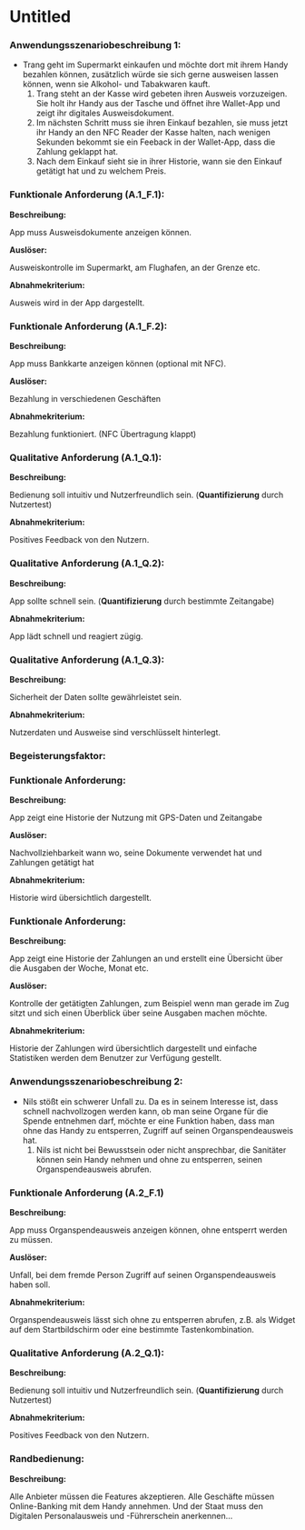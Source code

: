 # Untitled

### **Anwendungsszenariobeschreibung 1:**

- Trang geht im Supermarkt einkaufen und möchte dort mit ihrem Handy bezahlen können, zusätzlich würde sie sich gerne ausweisen lassen können, wenn sie Alkohol- und Tabakwaren kauft.
    1. Trang steht an der Kasse wird gebeten ihren Ausweis vorzuzeigen. Sie holt ihr Handy aus der Tasche und öffnet ihre Wallet-App und zeigt ihr digitales Ausweisdokument.
    2. Im nächsten Schritt muss sie ihren Einkauf bezahlen, sie muss jetzt ihr Handy an den NFC Reader der Kasse halten, nach wenigen Sekunden bekommt sie ein Feeback in der Wallet-App, dass die Zahlung geklappt hat.
    3. Nach dem Einkauf sieht sie in ihrer Historie, wann sie den Einkauf getätigt hat und zu welchem Preis. 

### Funktionale Anforderung (A.1_F.1):

**Beschreibung:**

App muss Ausweisdokumente anzeigen können.

**Auslöser:**

Ausweiskontrolle im Supermarkt, am Flughafen, an der Grenze etc.

**Abnahmekriterium:**

Ausweis wird in der App dargestellt.

### Funktionale Anforderung (A.1_F.2):

**Beschreibung:**

App muss Bankkarte anzeigen können (optional mit NFC).

**Auslöser:**

Bezahlung in verschiedenen Geschäften

**Abnahmekriterium:**

Bezahlung funktioniert. (NFC Übertragung klappt) 

### Qualitative Anforderung (A.1_Q.1):

**Beschreibung:**

Bedienung soll intuitiv und Nutzerfreundlich sein. (**Quantifizierung** durch Nutzertest)

**Abnahmekriterium:**

Positives Feedback von den Nutzern.

### Qualitative Anforderung (A.1_Q.2):

**Beschreibung:**

App sollte schnell sein. (**Quantifizierung** durch bestimmte Zeitangabe)

**Abnahmekriterium:** 

App lädt schnell und reagiert zügig.

### Qualitative Anforderung (A.1_Q.3):

**Beschreibung:**

Sicherheit der Daten sollte gewährleistet sein.

**Abnahmekriterium:** 

Nutzerdaten und Ausweise sind verschlüsselt hinterlegt.

### Begeisterungsfaktor:

### Funktionale Anforderung:

**Beschreibung:**

App zeigt eine Historie der Nutzung mit GPS-Daten und Zeitangabe

**Auslöser:**

Nachvollziehbarkeit wann wo, seine Dokumente verwendet hat und Zahlungen getätigt hat

**Abnahmekriterium:**

Historie wird übersichtlich dargestellt.

### Funktionale Anforderung:

**Beschreibung:**

App zeigt eine Historie der Zahlungen an und erstellt eine Übersicht über die Ausgaben der Woche, Monat etc.

**Auslöser:**

Kontrolle der getätigten Zahlungen, zum Beispiel wenn man gerade im Zug sitzt und sich einen Überblick über seine Ausgaben machen möchte.

**Abnahmekriterium:**

Historie der Zahlungen wird übersichtlich dargestellt und einfache Statistiken werden dem Benutzer zur Verfügung gestellt.

### **Anwendungsszenariobeschreibung 2:**

- Nils stößt ein schwerer Unfall zu. Da es in seinem Interesse ist, dass schnell nachvollzogen werden kann, ob man seine Organe für die Spende entnehmen darf, möchte er eine Funktion haben, dass man ohne das Handy zu entsperren, Zugriff auf seinen Organspendeausweis hat.
    1. Nils ist nicht bei Bewusstsein oder nicht ansprechbar, die Sanitäter können sein Handy nehmen und ohne zu entsperren, seinen Organspendeausweis abrufen.

### Funktionale Anforderung (A.2_F.1)

**Beschreibung:**

App muss Organspendeausweis anzeigen können, ohne entsperrt werden zu müssen. 

**Auslöser:**

Unfall, bei dem fremde Person Zugriff auf seinen Organspendeausweis haben soll.

**Abnahmekriterium:**

Organspendeausweis lässt sich ohne zu entsperren abrufen, z.B. als Widget auf dem Startbildschirm oder eine bestimmte Tastenkombination. 

### Qualitative Anforderung (A.2_Q.1):

**Beschreibung:**

Bedienung soll intuitiv und Nutzerfreundlich sein. (**Quantifizierung** durch Nutzertest)

**Abnahmekriterium:**

Positives Feedback von den Nutzern.

### Randbedienung:

**Beschreibung:** 

Alle Anbieter müssen die Features akzeptieren. Alle Geschäfte müssen Online-Banking mit dem Handy annehmen. Und der Staat muss den Digitalen Personalausweis und -Führerschein anerkennen…